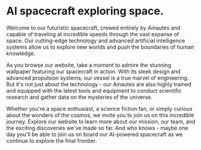 <!--
Write me markdown content of website with wallpaper:

"A futuristic spacecraft crewed entirely by Ainautes, hurtling through space at incredible speeds."

The header of the page should not be copy of the text but rather a real content of the website which is using this wallpaper.
-->

<!--font:Poppins-->

# AI spacecraft exploring space.

Welcome to our futuristic spacecraft, crewed entirely by Ainautes and capable of traveling at incredible speeds through the vast expanse of space. Our cutting-edge technology and advanced artificial intelligence systems allow us to explore new worlds and push the boundaries of human knowledge.

As you browse our website, take a moment to admire the stunning wallpaper featuring our spacecraft in action. With its sleek design and advanced propulsion systems, our vessel is a true marvel of engineering. But it's not just about the technology - our Ainautes are also highly trained and equipped with the latest tools and equipment to conduct scientific research and gather data on the mysteries of the universe.

Whether you're a space enthusiast, a science fiction fan, or simply curious about the wonders of the cosmos, we invite you to join us on this incredible journey. Explore our website to learn more about our mission, our team, and the exciting discoveries we've made so far. And who knows - maybe one day you'll be able to join us on board our AI-powered spacecraft as we continue to explore the final frontier.
